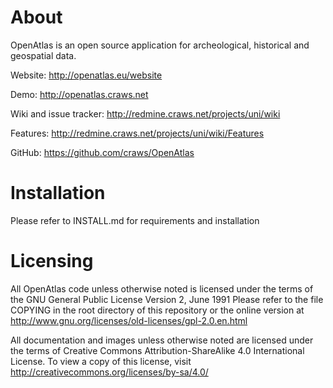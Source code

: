 # About

OpenAtlas is an open source application for archeological, historical and geospatial data.

Website: http://openatlas.eu/website

Demo: http://openatlas.craws.net

Wiki and issue tracker: http://redmine.craws.net/projects/uni/wiki

Features: http://redmine.craws.net/projects/uni/wiki/Features

GitHub: https://github.com/craws/OpenAtlas

# Installation

Please refer to INSTALL.md for requirements and installation

# Licensing

All OpenAtlas code unless otherwise noted is licensed under the terms of the GNU General Public License Version 2, June 1991
Please refer to the file COPYING in the root directory of this repository or the online version at
http://www.gnu.org/licenses/old-licenses/gpl-2.0.en.html

All documentation and images unless otherwise noted are licensed under the terms of Creative Commons Attribution-ShareAlike 4.0 International License.
To view a copy of this license, visit http://creativecommons.org/licenses/by-sa/4.0/
